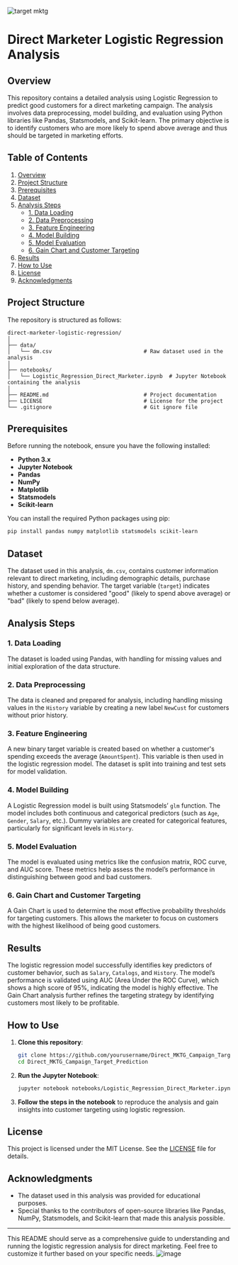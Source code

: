 ![target mktg](https://github.com/user-attachments/assets/50df9f44-6618-4c5b-956c-a01f2d5b4cc4)
# Direct Marketer Logistic Regression Analysis

## Overview

This repository contains a detailed analysis using Logistic Regression to predict good customers for a direct marketing campaign. The analysis involves data preprocessing, model building, and evaluation using Python libraries like Pandas, Statsmodels, and Scikit-learn. The primary objective is to identify customers who are more likely to spend above average and thus should be targeted in marketing efforts.

## Table of Contents

1. [Overview](#overview)
2. [Project Structure](#project-structure)
3. [Prerequisites](#prerequisites)
4. [Dataset](#dataset)
5. [Analysis Steps](#analysis-steps)
   - [1. Data Loading](#1-data-loading)
   - [2. Data Preprocessing](#2-data-preprocessing)
   - [3. Feature Engineering](#3-feature-engineering)
   - [4. Model Building](#4-model-building)
   - [5. Model Evaluation](#5-model-evaluation)
   - [6. Gain Chart and Customer Targeting](#6-gain-chart-and-customer-targeting)
6. [Results](#results)
7. [How to Use](#how-to-use)
8. [License](#license)
9. [Acknowledgments](#acknowledgments)

## Project Structure

The repository is structured as follows:

```
direct-marketer-logistic-regression/
│
├── data/
│   └── dm.csv                             # Raw dataset used in the analysis
│
├── notebooks/
│   └── Logistic_Regression_Direct_Marketer.ipynb  # Jupyter Notebook containing the analysis
│
├── README.md                              # Project documentation
├── LICENSE                                # License for the project
└── .gitignore                             # Git ignore file
```

## Prerequisites

Before running the notebook, ensure you have the following installed:

- **Python 3.x**
- **Jupyter Notebook**
- **Pandas**
- **NumPy**
- **Matplotlib**
- **Statsmodels**
- **Scikit-learn**

You can install the required Python packages using pip:

```bash
pip install pandas numpy matplotlib statsmodels scikit-learn
```

## Dataset

The dataset used in this analysis, `dm.csv`, contains customer information relevant to direct marketing, including demographic details, purchase history, and spending behavior. The target variable (`target`) indicates whether a customer is considered "good" (likely to spend above average) or "bad" (likely to spend below average).

## Analysis Steps

### 1. Data Loading
The dataset is loaded using Pandas, with handling for missing values and initial exploration of the data structure.

### 2. Data Preprocessing
The data is cleaned and prepared for analysis, including handling missing values in the `History` variable by creating a new label `NewCust` for customers without prior history.

### 3. Feature Engineering
A new binary target variable is created based on whether a customer's spending exceeds the average (`AmountSpent`). This variable is then used in the logistic regression model. The dataset is split into training and test sets for model validation.

### 4. Model Building
A Logistic Regression model is built using Statsmodels’ `glm` function. The model includes both continuous and categorical predictors (such as `Age`, `Gender`, `Salary`, etc.). Dummy variables are created for categorical features, particularly for significant levels in `History`.

### 5. Model Evaluation
The model is evaluated using metrics like the confusion matrix, ROC curve, and AUC score. These metrics help assess the model’s performance in distinguishing between good and bad customers.

### 6. Gain Chart and Customer Targeting
A Gain Chart is used to determine the most effective probability thresholds for targeting customers. This allows the marketer to focus on customers with the highest likelihood of being good customers.

## Results

The logistic regression model successfully identifies key predictors of customer behavior, such as `Salary`, `Catalogs`, and `History`. The model’s performance is validated using AUC (Area Under the ROC Curve), which shows a high score of 95%, indicating the model is highly effective. The Gain Chart analysis further refines the targeting strategy by identifying customers most likely to be profitable.

## How to Use

1. **Clone this repository**:
    ```bash
    git clone https://github.com/yourusername/Direct_MKTG_Campaign_Target_Prediction.git
    cd Direct_MKTG_Campaign_Target_Prediction
    ```

2. **Run the Jupyter Notebook**:
    ```bash
    jupyter notebook notebooks/Logistic_Regression_Direct_Marketer.ipynb
    ```

3. **Follow the steps in the notebook** to reproduce the analysis and gain insights into customer targeting using logistic regression.

## License

This project is licensed under the MIT License. See the [LICENSE](LICENSE) file for details.

## Acknowledgments

- The dataset used in this analysis was provided for educational purposes.
- Special thanks to the contributors of open-source libraries like Pandas, NumPy, Statsmodels, and Scikit-learn that made this analysis possible.

---

This README should serve as a comprehensive guide to understanding and running the logistic regression analysis for direct marketing. Feel free to customize it further based on your specific needs.
![image](https://github.com/user-attachments/assets/8e3a84c0-cbd5-4650-8baa-ca39bf426a68)
